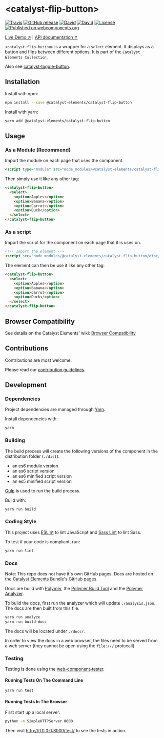 # &lt;catalyst-flip-button&gt;

[![Travis](https://img.shields.io/travis/catalyst/catalyst-flip-button.svg?style=flat-square)](https://travis-ci.org/catalyst/catalyst-flip-button)
[![GitHub release](https://img.shields.io/github/release/catalyst/catalyst-flip-button.svg?style=flat-square)](https://github.com/catalyst/catalyst-flip-button/releases)
[![David](https://img.shields.io/david/catalyst/catalyst-flip-button.svg?style=flat-square)](https://david-dm.org/catalyst/catalyst-flip-button)
[![David](https://img.shields.io/david/dev/catalyst/catalyst-flip-button.svg?style=flat-square)](https://david-dm.org/catalyst/catalyst-flip-button?type=dev)
[![License](https://img.shields.io/badge/license-BSD%203--Clause-blue.svg?style=flat-square)](LICENSE)
[![Published on webcomponents.org](https://img.shields.io/badge/webcomponents.org-published-blue.svg?style=flat-square)](https://www.webcomponents.org/element/catalyst/catalyst-flip-button)

[Live Demo ↗](https://catalyst.github.io/CatalystElements/#/elements/catalyst-flip-button/demos/basic)
|
[API documentation ↗](https://catalyst.github.io/CatalystElements/#/elements/catalyst-flip-button)

`<catalyst-flip-button>` is a wrapper for a `select` element. It displays as a button and flips between different options. It is part of the `Catalyst Elements Collection`.

Also see [catalyst-toggle-button](https://github.com/catalyst/catalyst-toggle-button).

## Installation

Install with npm:

```sh
npm install --save @catalyst-elements/catalyst-flip-button
```

Install with yarn:

```sh
yarn add @catalyst-elements/catalyst-flip-button
```

## Usage

### As a Module (Recommend)

Import the module on each page that uses the component.

```html
<script type="module" src="node_modules/@catalyst-elements/catalyst-flip-button/dist/catalyst-flip-button.module.js"></script>
```

Then simply use it like any other tag:

```html
<catalyst-flip-button>
  <select>
    <option>Apples</option>
    <option>Banana</option>
    <option>Carrot</option>
    <option>Duck</option>
  </select>
</catalyst-flip-button>
```

### As a script

Import the script for the component on each page that it is uses on.

```html
<!-- Import the element -->
<script src="node_modules/@catalyst-elements/catalyst-flip-button/dist/catalyst-flip-button.js"></script>
```

The element can then be use it like any other tag:

```html
<catalyst-flip-button>
  <select>
    <option>Apples</option>
    <option>Banana</option>
    <option>Carrot</option>
    <option>Duck</option>
  </select>
</catalyst-flip-button>
```

## Browser Compatibility

See details on the Catalyst Elements' wiki: [Browser Compatibility](https://github.com/catalyst/CatalystElements/wiki/Browser-Compatibility)

## Contributions

Contributions are most welcome.

Please read our [contribution guidelines](./CONTRIBUTING.md).

## Development

### Dependencies

Project dependencies are managed through [Yarn](https://yarnpkg.com/lang/en/docs/install).

Install dependencies with:

```sh
yarn
```

### Building

The build process will create the following versions of the component in the distribution folder (`./dist`):

* an es6 module version
* an es6 script version
* an es6 minified script version
* an es5 minified script version

[Gulp](https://gulpjs.com) is used to run the build process.

Build with:

```sh
yarn run build
```

### Coding Style

This project uses [ESLint](http://eslint.org) to lint JavaScript and [Sass Lint](https://github.com/sasstools/sass-lint) to lint Sass.

To test if your code is compliant, run:

```sh
yarn run lint
```

### Docs

Note: This repo does not have it's own GitHub pages. Docs are hosted on the [Catalyst Elements Bundle](https://github.com/catalyst/CatalystElements)'s [GitHub pages](https://catalyst.github.io/CatalystElements).

Docs are build with [Polymer](https://www.polymer-project.org), the [Polymer Build Tool](https://github.com/Polymer/polymer-build) and the [Polymer Analyzer](https://github.com/Polymer/polymer-analyzer).

To build the docs, first run the analyzer which will update `./analysis.json`. The docs are then built from this file.

```sh
yarn run analyze
yarn run build-docs
```

The docs will be located under `./docs/`.

In order to view the docs in a web browser, the files need to be served from a web server (they cannot be open using the `file:///` protocall).

### Testing

Testing is done using the [web-component-tester](https://github.com/Polymer/web-component-tester).

#### Running Tests On The Command Line

```sh
yarn run test
```

#### Running Tests In The Browser

First start up a local server:

```sh
python -m SimpleHTTPServer 8000
```

Then visit http://0.0.0.0:8000/test/ to see the tests in action.
